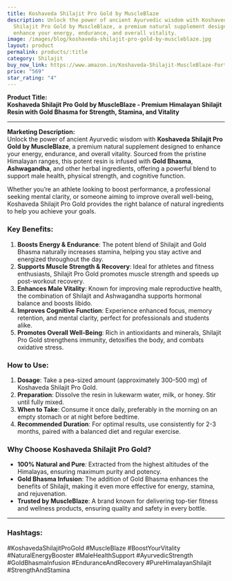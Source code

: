 ```yaml
---
title: Koshaveda Shilajit Pro Gold by MuscleBlaze
description: Unlock the power of ancient Ayurvedic wisdom with Koshaveda
  Shilajit Pro Gold by MuscleBlaze, a premium natural supplement designed to
  enhance your energy, endurance, and overall vitality.
image: /images/blog/koshaveda-shilajit-pro-gold-by-muscleblaze.jpg
layout: product
permalink: products/:title
category: Shilajit
buy_now_link: https://www.amazon.in/Koshaveda-Shilajit-MuscleBlaze-Fortified-Ashwagandha/dp/B0CVN9TQQW/ref=sr_1_10?crid=1YY2DLXEMCWUZ&tag=ayushmonk-21
price: "569"
star_rating: "4"
---
```



**Product Title:**  
**Koshaveda Shilajit Pro Gold by MuscleBlaze - Premium Himalayan Shilajit Resin with Gold Bhasma for Strength, Stamina, and Vitality**

---

**Marketing Description:**  
Unlock the power of ancient Ayurvedic wisdom with **Koshaveda Shilajit Pro Gold by MuscleBlaze**, a premium natural supplement designed to enhance your energy, endurance, and overall vitality. Sourced from the pristine Himalayan ranges, this potent resin is infused with **Gold Bhasma**, **Ashwagandha**, and other herbal ingredients, offering a powerful blend to support male health, physical strength, and cognitive function.

Whether you’re an athlete looking to boost performance, a professional seeking mental clarity, or someone aiming to improve overall well-being, Koshaveda Shilajit Pro Gold provides the right balance of natural ingredients to help you achieve your goals.

### **Key Benefits**:
1. **Boosts Energy & Endurance**: The potent blend of Shilajit and Gold Bhasma naturally increases stamina, helping you stay active and energized throughout the day.
2. **Supports Muscle Strength & Recovery**: Ideal for athletes and fitness enthusiasts, Shilajit Pro Gold promotes muscle strength and speeds up post-workout recovery.
3. **Enhances Male Vitality**: Known for improving male reproductive health, the combination of Shilajit and Ashwagandha supports hormonal balance and boosts libido.
4. **Improves Cognitive Function**: Experience enhanced focus, memory retention, and mental clarity, perfect for professionals and students alike.
5. **Promotes Overall Well-Being**: Rich in antioxidants and minerals, Shilajit Pro Gold strengthens immunity, detoxifies the body, and combats oxidative stress.

### **How to Use**:
1. **Dosage**: Take a pea-sized amount (approximately 300-500 mg) of Koshaveda Shilajit Pro Gold.
2. **Preparation**: Dissolve the resin in lukewarm water, milk, or honey. Stir until fully mixed.
3. **When to Take**: Consume it once daily, preferably in the morning on an empty stomach or at night before bedtime.
4. **Recommended Duration**: For optimal results, use consistently for 2-3 months, paired with a balanced diet and regular exercise.

### **Why Choose Koshaveda Shilajit Pro Gold?**
- **100% Natural and Pure**: Extracted from the highest altitudes of the Himalayas, ensuring maximum purity and potency.
- **Gold Bhasma Infusion**: The addition of Gold Bhasma enhances the benefits of Shilajit, making it even more effective for energy, stamina, and rejuvenation.
- **Trusted by MuscleBlaze**: A brand known for delivering top-tier fitness and wellness products, ensuring quality and safety in every bottle.

---

### **Hashtags**:
#KoshavedaShilajitProGold #MuscleBlaze #BoostYourVitality #NaturalEnergyBooster #MaleHealthSupport #AyurvedicStrength #GoldBhasmaInfusion #EnduranceAndRecovery #PureHimalayanShilajit #StrengthAndStamina

